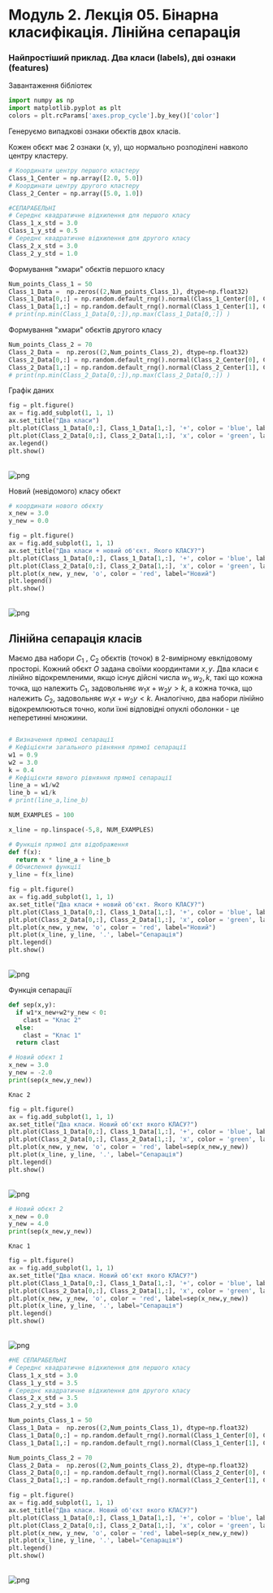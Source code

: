 # Модуль 2. Лекція 05. Бінарна класифікація. Лінійна сепарація

### Найпростіший приклад. Два класи (labels), дві ознаки (features)

Завантаження бібліотек


```python
import numpy as np
import matplotlib.pyplot as plt
colors = plt.rcParams['axes.prop_cycle'].by_key()['color']
```

Генеруємо випадкові ознаки обєктів двох класів.

Кожен обєкт має 2 ознаки (x,  y), що нормально розподілені навколо центру кластеру.


```python
# Координати центру першого кластеру
Class_1_Center = np.array([2.0, 5.0])
# Координати центру другого кластеру
Class_2_Center = np.array([5.0, 1.0])

#СЕПАРАБЕЛЬНІ
# Середнє квадратичне відхилення для першого класу
Class_1_x_std = 3.0
Class_1_y_std = 0.5
# Середнє квадратичне відхилення для другого класу
Class_2_x_std = 3.0
Class_2_y_std = 1.0

```

Формування "хмари" обєктів першого класу


```python
Num_points_Class_1 = 50
Class_1_Data =  np.zeros((2,Num_points_Class_1), dtype=np.float32)
Class_1_Data[0,:] = np.random.default_rng().normal(Class_1_Center[0], Class_1_x_std, Num_points_Class_1)
Class_1_Data[1,:] = np.random.default_rng().normal(Class_1_Center[1], Class_1_y_std, Num_points_Class_1)
# print(np.min(Class_1_Data[0,:]),np.max(Class_1_Data[0,:]) )
```

Формування "хмари" обєктів другого  класу


```python
Num_points_Class_2 = 70
Class_2_Data =  np.zeros((2,Num_points_Class_2), dtype=np.float32)
Class_2_Data[0,:] = np.random.default_rng().normal(Class_2_Center[0], Class_2_x_std, Num_points_Class_2)
Class_2_Data[1,:] = np.random.default_rng().normal(Class_2_Center[1], Class_2_y_std, Num_points_Class_2)
# print(np.min(Class_2_Data[0,:]),np.max(Class_2_Data[0,:]) )
```

Графік даних


```python
fig = plt.figure()
ax = fig.add_subplot(1, 1, 1)
ax.set_title("Два класи")
plt.plot(Class_1_Data[0,:], Class_1_Data[1,:], '+', color = 'blue', label = 'Клас 1')
plt.plot(Class_2_Data[0,:], Class_2_Data[1,:], 'x', color = 'green', label = 'Клас 2')
ax.legend()
plt.show()
```


​    
![png](output_11_0.png)
​    


Новий (невідомого) класу обєкт


```python
# координати нового обєкту
x_new = 3.0
y_new = 0.0

fig = plt.figure()
ax = fig.add_subplot(1, 1, 1)
ax.set_title("Два класи + новий об'єкт. Якого КЛАСУ?")
plt.plot(Class_1_Data[0,:], Class_1_Data[1,:], '+', color = 'blue', label = 'Клас 1')
plt.plot(Class_2_Data[0,:], Class_2_Data[1,:], 'x', color = 'green', label = 'Клас 2')
plt.plot(x_new, y_new, 'o', color = 'red', label="Новий")
plt.legend()
plt.show()
```


​    
![png](output_13_0.png)
​    


## Лінійна сепарація класів

Маємо два набори $C_1$ , $C_2$ обєктів (точок) в 2-вимірному евклідовому просторі. Кожний обєкт $O$ задана своїми координтами $x, y$.
Два класи є лінійно відокремленими, якщо існує дійсні числа $w_1, w_2, k$, такі що кожна точка, що належить $C_1$, задовольняє $w_1x+w_2y > k$, а кожна точка, що належить $C_2$,  задовольняє  $w_1x+w_2y < k$.
Аналогічно, два набори лінійно відокремлюються точно, коли їхні відповідні опуклі оболонки - це неперетинні множини.


```python

```


```python
# Визначення прямої сепарації
# Кефіцієнти загального рівняння прямої сепарації
w1 = 0.9
w2 = 3.0
k = 0.4
# Кефіцієнти явного рівняння прямої сепарації
line_a = w1/w2
line_b = w1/k
# print(line_a,line_b)

NUM_EXAMPLES = 100

x_line = np.linspace(-5,8, NUM_EXAMPLES)

# Функція прямої для відображення
def f(x):
  return x * line_a + line_b
# Обчислення функції
y_line = f(x_line)

```


```python
fig = plt.figure()
ax = fig.add_subplot(1, 1, 1)
ax.set_title("Два класи + новий об'єкт. Якого КЛАСУ?")
plt.plot(Class_1_Data[0,:], Class_1_Data[1,:], '+', color = 'blue', label = 'Клас 1')
plt.plot(Class_2_Data[0,:], Class_2_Data[1,:], 'x', color = 'green', label = 'Клас 2')
plt.plot(x_new, y_new, 'o', color = 'red', label="Новий")
plt.plot(x_line, y_line, '.', label="Сепарація")
plt.legend()
plt.show()
```


​    
![png](output_18_0.png)
​    


Функція сепарації


```python
def sep(x,y):
  if w1*x_new+w2*y_new < 0:
    clast = "Клас 2"
  else:
    clast = "Клас 1"
  return clast
```


```python
# Новий обєкт 1
x_new = 3.0
y_new = -2.0
print(sep(x_new,y_new))
```

    Клас 2



```python
fig = plt.figure()
ax = fig.add_subplot(1, 1, 1)
ax.set_title("Два класи. Новий об'єкт якого КЛАСУ?")
plt.plot(Class_1_Data[0,:], Class_1_Data[1,:], '+', color = 'blue', label = 'Клас 1')
plt.plot(Class_2_Data[0,:], Class_2_Data[1,:], 'x', color = 'green', label = 'Клас 2')
plt.plot(x_new, y_new, 'o', color = 'red', label=sep(x_new,y_new))
plt.plot(x_line, y_line, '.', label="Сепарація")
plt.legend()
plt.show()
```


​    
![png](output_22_0.png)
​    



```python
# Новий обєкт 2
x_new = 0.0
y_new = 4.0
print(sep(x_new,y_new))
```

    Клас 1



```python
fig = plt.figure()
ax = fig.add_subplot(1, 1, 1)
ax.set_title("Два класи. Новий об'єкт якого КЛАСУ?")
plt.plot(Class_1_Data[0,:], Class_1_Data[1,:], '+', color = 'blue', label = 'Клас 1')
plt.plot(Class_2_Data[0,:], Class_2_Data[1,:], 'x', color = 'green', label = 'Клас 2')
plt.plot(x_new, y_new, 'o', color = 'red', label=sep(x_new,y_new))
plt.plot(x_line, y_line, '.', label="Сепарація")
plt.legend()
plt.show()
```


​    
![png](output_24_0.png)
​    



```python
#НЕ СЕПАРАБЕЛЬНІ
# Середнє квадратичне відхилення для першого класу
Class_1_x_std = 3.0
Class_1_y_std = 3.5
# Середнє квадратичне відхилення для другого класу
Class_2_x_std = 3.5
Class_2_y_std = 3.0

```


```python
Num_points_Class_1 = 50
Class_1_Data =  np.zeros((2,Num_points_Class_1), dtype=np.float32)
Class_1_Data[0,:] = np.random.default_rng().normal(Class_1_Center[0], Class_1_x_std, Num_points_Class_1)
Class_1_Data[1,:] = np.random.default_rng().normal(Class_1_Center[1], Class_1_y_std, Num_points_Class_1)

Num_points_Class_2 = 70
Class_2_Data =  np.zeros((2,Num_points_Class_2), dtype=np.float32)
Class_2_Data[0,:] = np.random.default_rng().normal(Class_2_Center[0], Class_2_x_std, Num_points_Class_2)
Class_2_Data[1,:] = np.random.default_rng().normal(Class_2_Center[1], Class_2_y_std, Num_points_Class_2)
```


```python
fig = plt.figure()
ax = fig.add_subplot(1, 1, 1)
ax.set_title("Два класи. Новий об'єкт якого КЛАСУ?")
plt.plot(Class_1_Data[0,:], Class_1_Data[1,:], '+', color = 'blue', label = 'Клас 1')
plt.plot(Class_2_Data[0,:], Class_2_Data[1,:], 'x', color = 'green', label = 'Клас 2')
plt.plot(x_new, y_new, 'o', color = 'red', label=sep(x_new,y_new))
plt.plot(x_line, y_line, '.', label="Сепарація")
plt.legend()
plt.show()
```


​    
![png](output_27_0.png)
​    
